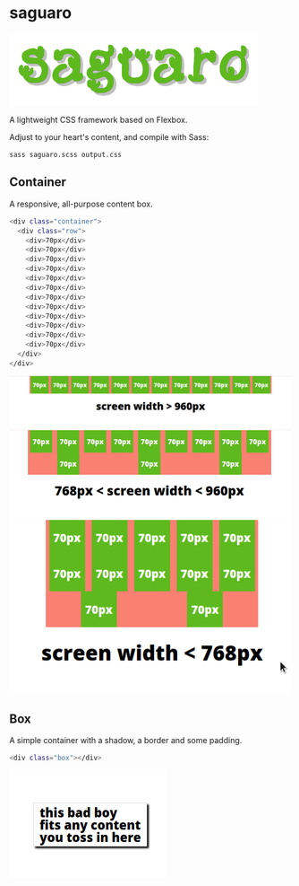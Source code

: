 # saguaro

![](/static/saguaro-logo.png)

A lightweight CSS framework based on Flexbox.

Adjust to your heart's content, and compile with Sass:
```
sass saguaro.scss output.css
```

## Container

A responsive, all-purpose content box.

```sh
<div class="container">
  <div class="row">
    <div>70px</div>
    <div>70px</div>
    <div>70px</div>
    <div>70px</div>
    <div>70px</div>
    <div>70px</div>
    <div>70px</div>
    <div>70px</div>
    <div>70px</div>
    <div>70px</div>
    <div>70px</div>
    <div>70px</div>
  </div>
</div>
```

![](/static/screenshots/container-desktop.png)
![](/static/screenshots/container-tablet.png)
![](/static/screenshots/container-mobile.png)

## Box

A simple container with a shadow, a border and some padding.

```sh
<div class="box"></div>
```

![](/static/screenshots/box.png)